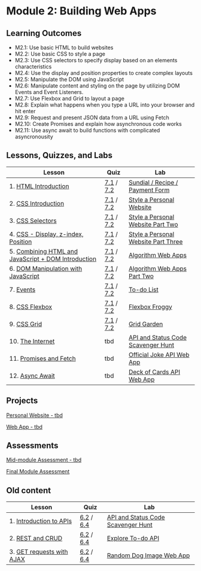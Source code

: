 # Module 2: Building Web Apps

## Learning Outcomes

- M2.1: Use basic HTML to build websites
- M2.2: Use basic CSS to style a page
- M2.3: Use CSS selectors to specify display based on an elements characteristics
- M2.4: Use the display and position properties to create complex layouts
- M2.5: Manipulate the DOM using JavaScript
- M2.6: Manipulate content and styling on the page by utilizing DOM Events and Event Listeners.
- M2.7: Use Flexbox and Grid to layout a page
- M2.8: Explain what happens when you type a URL into your browser and hit enter
- M2.9: Request and present JSON data from a URL using Fetch
- M2.10: Create Promises and explain how asynchronous code works
- M2.11: Use async await to build functions with complicated asyncronousity

## Lessons, Quizzes, and Labs

| Lesson | Quiz | Lab |
| --- | --- | --- |
| 1. [HTML Introduction](./html_introduction_combined) | [7.1](https://canvas.instructure.com/courses/2124167/modules/items/39957493) / [7.2](https://canvas.instructure.com/courses/2447044/modules/items/40167139) | [Sundial / Recipe / Payment Form](https://github.com/joinpursuit/Pursuit-Core-Web-HTML-Introduction-Lab)  |
| 2. [CSS Introduction](./css_intro) | [7.1](https://canvas.instructure.com/courses/2124167/modules/items/39957485) / [7.2](https://canvas.instructure.com/courses/2447044/modules/items/40167146) | [Style a Personal Website](https://github.com/joinpursuit/Pursuit-Core-CSS-Intro-Lab) |
| 3. [CSS Selectors](./css_selectors) | [7.1](https://canvas.instructure.com/courses/2124167/modules/items/39957483) / [7.2](https://canvas.instructure.com/courses/2447044/modules/items/40167152) | [Style a Personal Website Part Two](https://github.com/joinpursuit/Pursuit-Core-CSS-Selectors-Lab) |
| 4. [CSS - Display, z-index, Position](./css_display_position_zind) | [7.1](https://canvas.instructure.com/courses/2124167/modules/items/39957490) / [7.2](https://canvas.instructure.com/courses/2447044/modules/items/40167159) | [Style a Personal Website Part Three](https://github.com/joinpursuit/css_display_position_zindex_exercise) |
| 5. [Combining HTML and JavaScript + DOM Introduction](./dom_1/README.md) | [7.1](https://canvas.instructure.com/courses/2124167/modules/items/39957488) / [7.2](https://canvas.instructure.com/courses/2447044/modules/items/40167716) | [Algorithm Web Apps](https://github.com/joinpursuit/combining-html-and-javascript-plus-dom)
| 6. [DOM Manipulation with JavaScript](./dom_manipulation) | [7.1](https://canvas.instructure.com/courses/2124167/modules/items/39957491) / [7.2](https://canvas.instructure.com/courses/2447044/modules/items/40168174) | [Algorithm Web Apps Part Two](https://github.com/joinpursuit/adding_elements_to_the_dom_lab)
| 7. [Events](./events) | [7.1](https://canvas.instructure.com/courses/2124167/modules/items/39957487) / [7.2](https://canvas.instructure.com/courses/2447044/modules/items/40167719) | [To-do List](https://github.com/joinpursuit/Pursuit-Core-Events-Lab)
| 8. [CSS Flexbox](./css_flexbox) | [7.1](https://canvas.instructure.com/courses/2124167/modules/items/39957489) / [7.2](https://canvas.instructure.com/courses/2447044/modules/items/40167721) | [Flexbox Froggy](https://github.com/joinpursuit/css_flexbox_exercise) |
| 9. [CSS Grid](./css_grid) | [7.1](https://canvas.instructure.com/courses/2124167/modules/items/39957486) / [7.2](https://canvas.instructure.com/courses/2447044/modules/items/40167737) | [Grid Garden](https://github.com/joinpursuit/css_grid_exercise)
| 10. [The Internet](./) | tbd | [API and Status Code Scavenger Hunt](https://github.com/joinpursuit/Pursuit-Core-Introduction-To-Networking-and-APIs-Lab) |
| 11. [Promises and Fetch](./fetch/README.md) | tbd | [Official Joke API Web App](https://github.com/joinpursuit/Pursuit-Core-Web-Promises-Fetch-Lab) |
| 12. [Async Await](./axios%2Basync-await) | tbd | [Deck of Cards API Web App](https://github.com/joinpursuit/axios_assignment) |


## Projects

[Personal Website - tbd]() 

[Web App - tbd]()


## Assessments

[Mid-module Assessment - tbd]()

[Final Module Assessment](https://github.com/joinpursuit/Pursuit-Core-Module-Two-Final-Assessment)

## Old content

| Lesson | Quiz | Lab |
| --- | --- | --- |
| 1. [Introduction to APIs](./api_intro) | [6.2](https://canvas.instructure.com/courses/1605748/quizzes/4245201) / [6.4](https://canvas.instructure.com/courses/1705731/quizzes/4494816) | [API and Status Code Scavenger Hunt](https://github.com/joinpursuit/Pursuit-Core-Introduction-To-Networking-and-APIs-Lab) |
| 2. [REST and CRUD](./restful_apis) | [6.2](https://canvas.instructure.com/courses/1605748/quizzes/4245541) / [6.4](https://canvas.instructure.com/courses/1705731/quizzes/4494817) | [Explore To-do API](https://github.com/joinpursuit/restfulapi_exercise) |
| 3. [GET requests with AJAX](./ajax) | [6.2](https://canvas.instructure.com/courses/1605748/quizzes/4262503) / [6.4](https://canvas.instructure.com/courses/1705731/quizzes/4494813) | [Random Dog Image Web App](https://github.com/joinpursuit/Pursuit-Core-Web-AJAX-Lab) |
